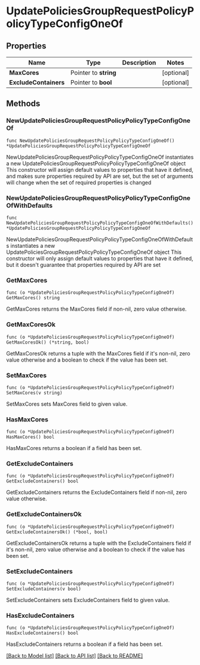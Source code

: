 # UpdatePoliciesGroupRequestPolicyPolicyTypeConfigOneOf

## Properties

Name | Type | Description | Notes
------------ | ------------- | ------------- | -------------
**MaxCores** | Pointer to **string** |  | [optional] 
**ExcludeContainers** | Pointer to **bool** |  | [optional] 

## Methods

### NewUpdatePoliciesGroupRequestPolicyPolicyTypeConfigOneOf

`func NewUpdatePoliciesGroupRequestPolicyPolicyTypeConfigOneOf() *UpdatePoliciesGroupRequestPolicyPolicyTypeConfigOneOf`

NewUpdatePoliciesGroupRequestPolicyPolicyTypeConfigOneOf instantiates a new UpdatePoliciesGroupRequestPolicyPolicyTypeConfigOneOf object
This constructor will assign default values to properties that have it defined,
and makes sure properties required by API are set, but the set of arguments
will change when the set of required properties is changed

### NewUpdatePoliciesGroupRequestPolicyPolicyTypeConfigOneOfWithDefaults

`func NewUpdatePoliciesGroupRequestPolicyPolicyTypeConfigOneOfWithDefaults() *UpdatePoliciesGroupRequestPolicyPolicyTypeConfigOneOf`

NewUpdatePoliciesGroupRequestPolicyPolicyTypeConfigOneOfWithDefaults instantiates a new UpdatePoliciesGroupRequestPolicyPolicyTypeConfigOneOf object
This constructor will only assign default values to properties that have it defined,
but it doesn't guarantee that properties required by API are set

### GetMaxCores

`func (o *UpdatePoliciesGroupRequestPolicyPolicyTypeConfigOneOf) GetMaxCores() string`

GetMaxCores returns the MaxCores field if non-nil, zero value otherwise.

### GetMaxCoresOk

`func (o *UpdatePoliciesGroupRequestPolicyPolicyTypeConfigOneOf) GetMaxCoresOk() (*string, bool)`

GetMaxCoresOk returns a tuple with the MaxCores field if it's non-nil, zero value otherwise
and a boolean to check if the value has been set.

### SetMaxCores

`func (o *UpdatePoliciesGroupRequestPolicyPolicyTypeConfigOneOf) SetMaxCores(v string)`

SetMaxCores sets MaxCores field to given value.

### HasMaxCores

`func (o *UpdatePoliciesGroupRequestPolicyPolicyTypeConfigOneOf) HasMaxCores() bool`

HasMaxCores returns a boolean if a field has been set.

### GetExcludeContainers

`func (o *UpdatePoliciesGroupRequestPolicyPolicyTypeConfigOneOf) GetExcludeContainers() bool`

GetExcludeContainers returns the ExcludeContainers field if non-nil, zero value otherwise.

### GetExcludeContainersOk

`func (o *UpdatePoliciesGroupRequestPolicyPolicyTypeConfigOneOf) GetExcludeContainersOk() (*bool, bool)`

GetExcludeContainersOk returns a tuple with the ExcludeContainers field if it's non-nil, zero value otherwise
and a boolean to check if the value has been set.

### SetExcludeContainers

`func (o *UpdatePoliciesGroupRequestPolicyPolicyTypeConfigOneOf) SetExcludeContainers(v bool)`

SetExcludeContainers sets ExcludeContainers field to given value.

### HasExcludeContainers

`func (o *UpdatePoliciesGroupRequestPolicyPolicyTypeConfigOneOf) HasExcludeContainers() bool`

HasExcludeContainers returns a boolean if a field has been set.


[[Back to Model list]](../README.md#documentation-for-models) [[Back to API list]](../README.md#documentation-for-api-endpoints) [[Back to README]](../README.md)



